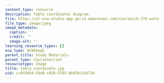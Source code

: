```yaml
---
content_type: resource
description: Table coordinates diagram.
file: https://ol-ocw-studio-app-qa.s3.amazonaws.com/courses/6-270-autonomous-robot-design-competition-january-iap-2005/cc6f645d55d8c020579386d20c1b573d_table_coordinate.jpg
file_type: image/jpeg
image_metadata:
  caption: ''
  credit: ''
  image-alt: ''
learning_resource_types: []
ocw_type: OCWImage
parent_title: Study Materials
parent_type: CourseSection
resourcetype: Image
title: table_coordinate.jpg
uid: cc6f645d-55d8-c020-5793-86d20c1b573d
---
```

